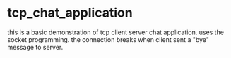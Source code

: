 # tcp_chat_application

this is a basic demonstration of tcp client server chat application. uses the socket programming. the connection breaks when client sent a "bye" message to server.

